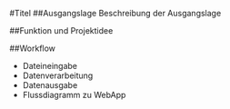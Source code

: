 #Titel
##Ausgangslage
Beschreibung der Ausgangslage

##Funktion und Projektidee

##Workflow
* Dateineingabe
* Datenverarbeitung
* Datenausgabe
* Flussdiagramm zu WebApp